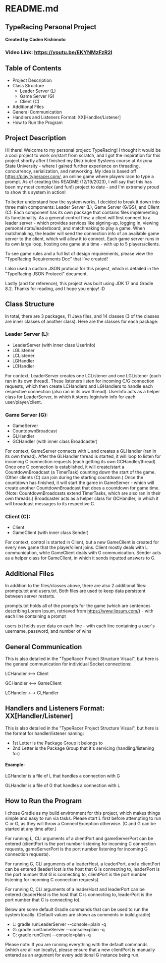# README.md
## TypeRacing Personal Project

#### Created by Caden Kishimoto

### Video Link: https://youtu.be/EKYNMzFzR2I 

## Table of Contents
- Project Description
- Class Structure
  - Leader Server (L)
  - Game Server (G)
  - Client (C)
- Additional Files
- General Communication
- Handlers and Listeners Format: XX[Handler/Listener]
- How to Run the Program

## Project Description
Hi there! Welcome to my personal project: TypeRacing! I thought it would be a cool project to work on/start from scratch, 
and I got the inspiration for this project shortly after I finished my Distributed Systems course at Arizona State 
University - where I gained further experience on threading, concurrency, serialization, and networking. My idea is 
based off https://play.typeracer.com/, an online game where players race to type a prompt. As of creating this README 
(12/19/2023), I will say that this has been my most complex (and fun!) project to date - and I'm extremely proud to 
show this system in action!

To better understand how the system works, I decided to break it down into three main components: Leader Server (L), 
Game Server (G/GS), and Client (C). Each component has its own package that contains files implementing its functionality. 
As a general control flow, a client will first connect to a leader server - which provides services like signing-up, 
logging in, viewing personal stats/leaderboard, and matchmaking to play a game. When matchmaking, the leader will send 
the connection info of an available game server to the client, which will allow it to connect. Each game server runs in 
its own large loop, hosting one game at a time - with up to 5 players/clients. 

To see game rules and a full list of design requirements, please view the "TypeRacing Requirements Doc" that I've created!

I also used a custom JSON protocol for this project, which is detailed in the "TypeRacing JSON Protocol" document.

Lastly (and for reference), this project was built using JDK 17 and Gradle 8.2. Thanks for reading, and I hope you enjoy! :D

## Class Structure
In total, there are 3 packages, 11 Java files, and 14 classes (3 of the classes are inner classes of another class).
Here are the classes for each package:

### Leader Server (L):
- LeaderServer (with inner class UserInfo)
- LGListener
- LCListener
- LGHandler
- LCHandler

For context, LeaderServer creates one LCListener and one LGListener (each ran in its own thread). These listeners listen 
for incoming C/G connection requests, which then create LCHandlers and LGHandlers to handle each respective connection 
(also ran in its own thread). UserInfo acts as a helper class for LeaderServer, in which it stores login/win info for 
each user/player/client.


### Game Server (G):
- GameServer
- CountdownBroadcast
- GLHandler
- GCHandler (with inner class Broadcaster)

For context, GameServer connects with L and creates a GLHandler (ran in its own thread). After the GLHandler thread is 
started, it will loop to listen for incoming C connection requests (each getting its own GCHandler/thread). Once one 
C connection is established, it will create/start a CountdownBroadcast (a TimerTask) counting down the start of the game.
(Other clients (C) can join during the starting countdown.) Once the countdown has finished, it will start the game in 
GameServer - which will create another CountdownBroadcast that does a countdown for game time. (Note: CountdownBroadcasts 
extend TimerTasks, which are also ran in their own threads.) Broadcaster acts as a helper class for GCHandler, in which 
it will broadcast messages to its respective C.

### Client (C):
- Client
- GameClient (with inner class Sender)

For context, control is started in Client, but a new GameClient is created for every new game that the player/client 
joins. Client mostly deals with L communication, while GameClient deals with G communication. Sender acts as a helper 
class for GameClient, in which it sends inputted answers to G.

## Additional Files
In addition to the files/classes above, there are also 2 additional files: prompts.txt and users.txt. Both files are 
used to keep data persistent between server restarts.

prompts.txt holds all of the prompts for the game (which are sentences describing Lorem Ipsum, retrieved from 
https://www.lipsum.com/) - with each line containing a prompt

users.txt holds user data on each line - with each line containing a user's username, password, and number of wins

## General Communication
This is also detailed in the "TypeRacer Project Structure Visual", but here is the general communication for individual 
Socket connections:

LCHandler <--> Client

GCHandler <--> GameClient

LGHandler <--> GLHandler

## Handlers and Listeners Format: XX[Handler/Listener]
This is also detailed in the "TypeRacer Project Structure Visual", but here is the format for handler/listener naming:

- 1st Letter is the Package Group it belongs to
- 2nd Letter is the Package Group that it's servicing (handling/listening for)

#### Example:
LGHandler is a file of L that handles a connection with G

GLHandler is a file of G that handles a connection with L

## How to Run the Program
I chose Gradle as my build environment for this project, which makes things simple and easy to run via tasks. Please 
start L first before attempting to run C or G, as they will throw a ConnectException otherwise. (C and G can be started 
at any time after.)

For running L, CLI arguments of a clientPort and gameServerPort can be entered (clientPort is the port number listening 
for incoming C connection requests, gameServerPort is the port number listening for incoming G connection requests).

For running G, CLI arguments of a leaderHost, a leaderPort, and a clientPort can be entered (leaderHost is the host that 
G is connecting to, leaderPort is the port number that G is connecting to, clientPort is the port number listening for 
incoming C connection requests).

For running C, CLI arguments of a leaderHost and leaderPort can be entered (leaderHost is the host that C is connecting 
to, leaderPort is the port number that C is connecting to).

Below are some default Gradle commands that can be used to run the system locally: (Default values are shown as comments in build.gradle)

- L: gradle runLeaderServer --console=plain -q
- G: gradle runGameServer --console=plain -q
- C: gradle runClient --console=plain -q

Please note: If you are running everything with the default commands (which are all ran locally), please ensure that 
a new clientPort is manually entered as an argument for every additional G instance being run.
